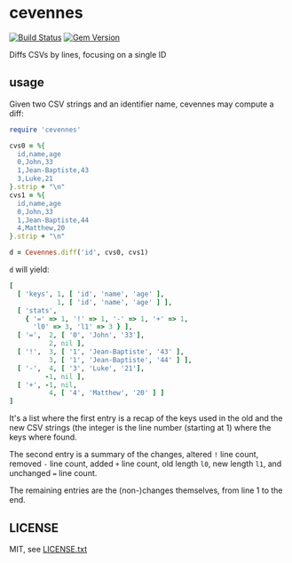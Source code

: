
# cevennes

[![Build Status](https://secure.travis-ci.org/jmettraux/cevennes.svg)](http://travis-ci.org/jmettraux/cevennes)
[![Gem Version](https://badge.fury.io/rb/cevennes.svg)](http://badge.fury.io/rb/cevennes)

Diffs CSVs by lines, focusing on a single ID


## usage

Given two CSV strings and an identifier name, cevennes may compute a diff:
```ruby
require 'cevennes'

cvs0 = %{
  id,name,age
  0,John,33
  1,Jean-Baptiste,43
  3,Luke,21
}.strip + "\n"
cvs1 = %{
  id,name,age
  0,John,33
  1,Jean-Baptiste,44
  4,Matthew,20
}.strip + "\n"

d = Cevennes.diff('id', cvs0, cvs1)
```

`d` will yield:
```ruby
[
  [ 'keys', 1, [ 'id', 'name', 'age' ],
            1, [ 'id', 'name', 'age' ] ],
  [ 'stats',
    { '=' => 1, '!' => 1, '-' => 1, '+' => 1,
      'l0' => 3, 'l1' => 3 } ],
  [ '=',  2, [ '0', 'John', '33'],
          2, nil ],
  [ '!',  3, [ '1', 'Jean-Baptiste', '43' ],
          3, [ '1', 'Jean-Baptiste', '44' ] ],
  [ '-',  4, [ '3', 'Luke', '21'],
         -1, nil ],
  [ '+', -1, nil,
          4, [ '4', 'Matthew', '20' ] ]
]
```
It's a list where the first entry is a recap of the keys used in the old and the new CSV strings (the integer is the line number (starting at 1) where the keys where found.

The second entry is a summary of the changes, altered `!` line count, removed `-` line count, added `+` line count, old length `l0`, new length `l1`, and unchanged `=` line count.

The remaining entries are the (non-)changes themselves, from line 1 to the end.


## LICENSE

MIT, see [LICENSE.txt](LICENSE.txt)

